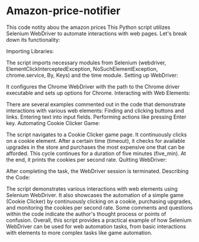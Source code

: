 # Amazon-price-notifier
This code notity abou the amazon prices
This Python script utilizes Selenium WebDriver to automate interactions with web pages. Let's break down its functionality:

Importing Libraries:

The script imports necessary modules from Selenium (webdriver, ElementClickInterceptedException, NoSuchElementException, chrome.service, By, Keys) and the time module.
Setting up WebDriver:

It configures the Chrome WebDriver with the path to the Chrome driver executable and sets up options for Chrome.
Interacting with Web Elements:

There are several examples commented out in the code that demonstrate interactions with various web elements:
Finding and clicking buttons and links.
Entering text into input fields.
Performing actions like pressing Enter key.
Automating Cookie Clicker Game:

The script navigates to a Cookie Clicker game page.
It continuously clicks on a cookie element.
After a certain time (timeout), it checks for available upgrades in the store and purchases the most expensive one that can be afforded.
This cycle continues for a duration of five minutes (five_min).
At the end, it prints the cookies per second rate.
Quitting WebDriver:

After completing the task, the WebDriver session is terminated.
Describing the Code:

The script demonstrates various interactions with web elements using Selenium WebDriver.
It also showcases the automation of a simple game (Cookie Clicker) by continuously clicking on a cookie, purchasing upgrades, and monitoring the cookies per second rate.
Some comments and questions within the code indicate the author's thought process or points of confusion.
Overall, this script provides a practical example of how Selenium WebDriver can be used for web automation tasks, from basic interactions with elements to more complex tasks like game automation.












